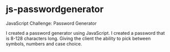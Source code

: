 # js-passwordgenerator
JavaScript Challenge: Password Generator

I created a password generator using JavaScript. 
I created a password that is 8-128 characters long. Giving the client the ability to pick between symbols, numbers and case choice. 
